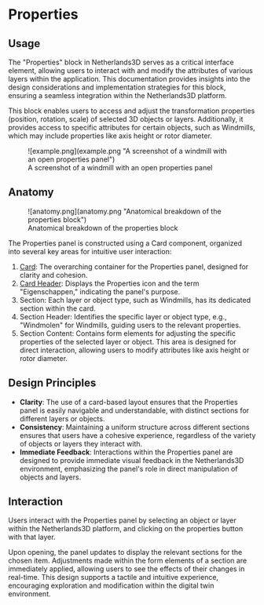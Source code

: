 # Properties

## Usage

The "Properties" block in Netherlands3D serves as a critical interface element, allowing users to interact with and
modify the attributes of various layers within the application. This documentation provides insights into the design
considerations and implementation strategies for this block, ensuring a seamless integration within the Netherlands3D
platform.

This block enables users to access and adjust the transformation properties (position, rotation, scale) of selected 3D
objects or layers. Additionally, it provides access to specific attributes for certain objects, such as Windmills, which
may include properties like axis height or rotor diameter.

<figure markdown="span">
  ![example.png](example.png "A screenshot of a windmill with an open properties panel")
  <figcaption>A screenshot of a windmill with an open properties panel</figcaption>
</figure>

## Anatomy

<figure markdown="span">
    ![anatomy.png](anatomy.png "Anatomical breakdown of the properties block")
  <figcaption>Anatomical breakdown of the properties block</figcaption>
</figure>

The Properties panel is constructed using a Card component, organized into several key areas for intuitive
user interaction:

1. [Card](../components/cards.md): The overarching container for the Properties panel, designed for clarity and cohesion.
2. [Card Header](../components/cards.md): Displays the Properties icon and the term "Eigenschappen," indicating the
   panel's purpose.
3. Section: Each layer or object type, such as Windmills, has its dedicated section within the card.
4. Section Header: Identifies the specific layer or object type, e.g., "Windmolen" for Windmills, guiding users to the
   relevant properties.
5. Section Content: Contains form elements for adjusting the specific properties of the selected layer or object. This
   area is designed for direct interaction, allowing users to modify attributes like axis height or rotor diameter.

## Design Principles

* **Clarity**: The use of a card-based layout ensures that the Properties panel is easily navigable and understandable,
  with distinct sections for different layers or objects.
* **Consistency**: Maintaining a uniform structure across different sections ensures that users have a cohesive
  experience, regardless of the variety of objects or layers they interact with.
* **Immediate Feedback**: Interactions within the Properties panel are designed to provide immediate visual feedback in
  the Netherlands3D environment, emphasizing the panel's role in direct manipulation of objects and layers.

## Interaction

Users interact with the Properties panel by selecting an object or layer within the Netherlands3D platform, and clicking
on the properties button with that layer. 

Upon opening, the panel updates to display the relevant sections for the chosen item. Adjustments made within the form 
elements of a section are immediately applied, allowing users to see the effects of their changes in real-time. This 
design supports a tactile and intuitive experience, encouraging exploration and modification within the digital twin 
environment.
